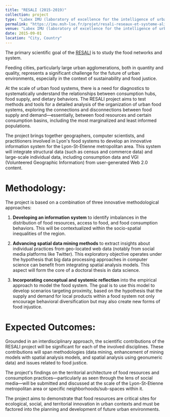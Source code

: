 ```yaml
---
title: "RESALI (2015-2019)"
collection: project
type: "Labex IMU (laboratory of excellence for the intelligence of urban worlds)"
permalink: "https://imu.msh-lse.fr/projet/resali-reseaux-et-systeme-alimentaire-systemes-dinformation-innovants-et-exploratoires-pour-plus-de-justice-alimentaire-dans-les-metropoles"
venue: "Labex IMU (laboratory of excellence for the intelligence of urban worlds)"
date: 2015-09-01
location: "City, Country"
---
```


<p>The primary scientific goal of the <a href="https://imu.msh-lse.fr/projet/resali-reseaux-et-systeme-alimentaire-systemes-dinformation-innovants-et-exploratoires-pour-plus-de-justice-alimentaire-dans-les-metropoles/)">RESALI</a> 
 is to study the food networks and system. </p>

Feeding cities, particularly large urban agglomerations, both in quantity and quality, represents a significant challenge for the future of urban environments, especially in the context of sustainability and food justice.  

At the scale of urban food systems, there is a need for diagnostics to systematically understand the relationships between consumption hubs, food supply, and dietary behaviors. The RESALI project aims to test methods and tools for a detailed analysis of the organization of urban food systems, exploring the connections and disconnections between food supply and demand—essentially, between food resources and certain consumption basins, including the most marginalized and least informed populations.  

The project brings together geographers, computer scientists, and practitioners involved in Lyon's food systems to develop an innovative information system for the Lyon-St-Etienne metropolitan area. This system will integrate structural data (such as census and commerce data) and large-scale individual data, including consumption data and VGI (Volunteered Geographic Information) from user-generated Web 2.0 content.  

Methodology:
=====

The project is based on a combination of three innovative methodological approaches:

1. **Developing an information system** to identify imbalances in the distribution of food resources, access to food, and food consumption behaviors. This will be contextualized within the socio-spatial inequalities of the region.  
   
2. **Advancing spatial data mining methods** to extract insights about individual practices from geo-located web data (notably from social media platforms like Twitter). This exploratory objective operates under the hypothesis that big data processing approaches in computer science can benefit from integrating spatial analysis models. This aspect will form the core of a doctoral thesis in data science.  

3. **Incorporating conceptual and systemic reflection** into the empirical approach to model the food system. The goal is to use this model to develop scenarios targeting proximity, based on the hypothesis that the supply and demand for local products within a food system not only encourage behavioral diversification but may also create new forms of food injustice.  

Expected Outcomes:
=====

Grounded in an interdisciplinary approach, the scientific contributions of the RESALI project will be significant for each of the involved disciplines. These contributions will span methodologies (data mining, enhancement of mining models with spatial analysis models, and spatial analysis using geonumeric data) and issues related to food justice.  

The project's findings on the territorial architecture of food resources and consumption practices—particularly as seen through the lens of social media—will be submitted and discussed at the scale of the Lyon-St-Etienne metropolitan area or specific neighborhoods/sub-spaces within it.  

The project aims to demonstrate that food resources are critical sites for ecological, social, and territorial innovation in urban contexts and must be factored into the planning and development of future urban environments.


